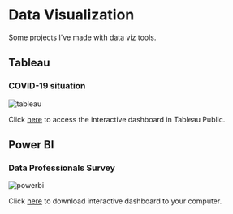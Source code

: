 # Data Visualization

Some projects I've made with data viz tools.


## Tableau
### COVID-19 situation

![tableau](https://user-images.githubusercontent.com/99193152/206085233-27e587f0-8673-449d-a278-0f792606fce2.png)

Click [here](https://public.tableau.com/app/profile/federico.dignani/viz/COVIDDiciembre/COVID-19Situation) to access the interactive dashboard in Tableau Public.


## Power BI
### Data Professionals Survey
![powerbi](https://user-images.githubusercontent.com/99193152/206085066-937f61ab-4645-4d17-8d0d-dc2c1fe5fbbb.png)

Click [here](datasurvey.pbix) to download interactive dashboard to your computer.
